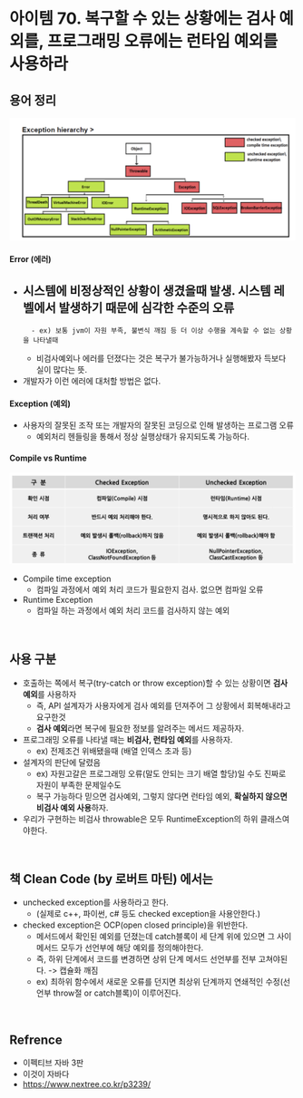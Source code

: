 # 아이템 70. 복구할 수 있는 상황에는 검사 예외를, 프로그래밍 오류에는 런타임 예외를 사용하라

## 용어 정리

<img alt="44444444444›››››› 1" src="../images/hs/week_15/70_%EA%B2%80%EC%82%AC%EC%98%88%EC%99%B8_%EB%9F%B0%ED%83%80%EC%9E%84%EC%97%90%EB%9F%AC/c5b49055b7b49c085c1b64560a8e6d761694d6f944d2b6cbf05cc6ef1cb31c67.png" />  

#### Error (에러)

- 시스템에 비정상적인 상황이 생겼을때 발생. 시스템 레벨에서 발생하기 때문에 심각한 수준의 오류
    -
        - ex) 보통 jvm이 자원 부족, 불변식 깨짐 등 더 이상 수행을 계속할 수 없는 상황을 나타낼때
    - 비검사예외나 에러를 던졌다는 것은 복구가 불가능하거나 실행해봤자 득보다 실이 많다는 뜻.
- 개발자가 이런 에러에 대처할 방법은 없다.

#### Exception (예외)

- 사용자의 잘못된 조작 또는 개발자의 잘못된 코딩으로 인해 발생하는 프로그램 오류
    - 예외처리 헨들링을 통해서 정상 실행상태가 유지되도록 가능하다.

#### Compile vs Runtime

<img alt="picture 2" src="../images/hs/week_15/70_%EA%B2%80%EC%82%AC%EC%98%88%EC%99%B8_%EB%9F%B0%ED%83%80%EC%9E%84%EC%97%90%EB%9F%AC/fbde9fd7c39d29bef5452602f95d947f5837f35061a9bf11a8efd698366525b2.png" />  

- Compile time exception
    - 컴파일 과정에서 예외 처리 코드가 필요한지 검사. 없으면 컴파일 오류
- Runtime Exception
    - 컴파일 하는 과정에서 예외 처리 코드를 검사하지 않는 예외

<br/>

## 사용 구분

- 호출하는 쪽에서 복구(try-catch or throw exception)할 수 있는 상황이면 **검사 예외**를 사용하자
    - 즉, API 설계자가 사용자에게 검사 예외를 던져주어 그 상황에서 회복해내라고 요구한것
    - **검사 예외**라면 복구에 필요한 정보를 알려주는 메서드 제공하자.
- 프로그래밍 오류를 나타낼 때는 **비검사, 런타임 예외**를 사용하자.
    - ex) 전제조건 위배됐을때 (배열 인덱스 초과 등)
- 설계자의 판단에 달렸음
    - ex) 자원고갈은 프로그래밍 오류(말도 안되는 크기 배열 할당)일 수도 진짜로 자원이 부족한 문제일수도
    - 복구 가능하다 믿으면 검사예외, 그렇지 않다면 런타임 예외, **확실하지 않으면 비검사 예외 사용**하자.
- 우리가 구현하는 비검사 throwable은 모두 RuntimeException의 하위 클래스여야한다.

<br/>

## 책 Clean Code (by 로버트 마틴) 에서는

- unchecked exception를 사용하라고 한다.
    - (실제로 c++, 파이썬, c# 등도 checked exception을 사용안한다.)
- checked exception은 OCP(open closed principle)을 위반한다.
    - 메서드에서 확인된 예외를 던졌는데 catch블록이 세 단계 위에 있으면 그 사이 메서드 모두가 선언부에 해당 예외를 정의해야한다.
    - 즉, 하위 단계에서 코드를 변경하면 상위 단계 메서드 선언부를 전부 고쳐야된다. -> 캡슐화 깨짐
    - ex) 최하위 함수에서 새로운 오류를 던지면 최상위 단계까지 연쇄적인 수정(선언부 throw절 or catch블록)이 이루어진다.

<br/>

## Refrence

- 이펙티브 자바 3판
- 이것이 자바다
- https://www.nextree.co.kr/p3239/  